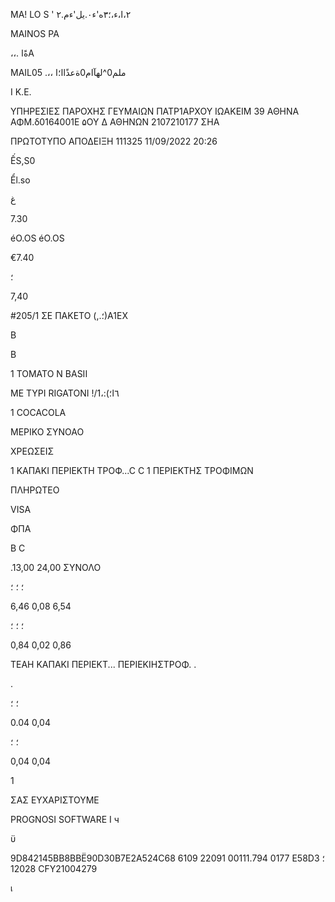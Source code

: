 MA! LO S
'
٢،ا،ء،؛٣ه'ء٠.يل'ءم.٢

MAINOS  PA

،،.
ةًاA

MAIL05
.،،
 ملم0^لهآام0ةعذًاا؛ا

I Κ.Ε.

ΥΠΗΡΕΣΙΕΣ  ΠΑΡΟΧΗΣ  ΓΕΥΜΑΙΩΝ
ΠΑΤΡ1ΑΡΧΟΥ  ΙΩΑΚΕΙΜ  39  ΑΘΗΝΑ
ΑΦΜ.δ0164001Ε  ۵ΟΥ  Δ  ΑΘΗΝΩΝ
2107210177 ΣΗΑ

ΠΡΩΤΟΤΥΠΟ
ΑΠΟΔΕΙΞΗ  111325
11/09/2022  20:26

ẾS,S0

 Ểl.so

غ

7.30

éO.OS
éO.OS

€7.40

؛

7,40

#205/1
ΣΕ  ΠΑΚΕΤΟ
(,.؛)Α1ΕΧ

В

В

1  TOMATO  N  BASII

ME  ΤΥΡΙ
RIGATONI  !/٦ا؛):،1

1 COCACOLA

ΜΕΡΙΚΟ  ΣΥΝΟΑΟ

ΧΡΕΩΣΕΙΣ

1  ΚΑΠΑΚΙ  ΠΕΡΙΕΚΤΗ  ТРОФ...С
C
1  ΠΕΡΙΕΚΤΗΣ  ΤΡΟΦΙΜΩΝ

ΠΛΗΡΩΤΕΟ

VISA

ΦΠΑ

Β
C

.13,00
24,00
ΣΥΝΟΛΟ

؛
؛
؛

6,46
0,08
6,54

 ؛
 ؛
 ؛

0,84
0,02
0,86

ΤΕΑΗ
ΚΑΠΑΚΙ  ΠΕΡΙΕΚΤ...
ΠΕΡΙΕΚΙΗΣΤΡΟΦ. .

.

؛
؛

0.04
0,04

 ؛
 ؛

0,04
0,04

1

ΣΑΣ  ΕΥΧΑΡΙΣΤΟΥΜΕ

PROGNOSI  SOFTWARE
I ч

ϋ

9D842145BB8BBË90D30B7E2A524C68
6109
22091 00111.794 0177 E58D3 ؛
12028  CFY21004279

เ
